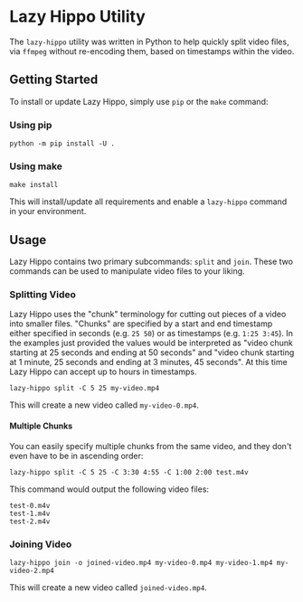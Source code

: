 # Lazy Hippo Utility
The `lazy-hippo` utility was written in Python to help quickly split video files, via `ffmpeg` without re-encoding them,
based on timestamps within the video.

## Getting Started
To install or update Lazy Hippo, simply use `pip` or the `make` command:

### Using pip
```commandline
python -m pip install -U .
```

### Using make
```commandline
make install
```

This will install/update all requirements and enable a `lazy-hippo` command in your environment.

## Usage
Lazy Hippo contains two primary subcommands: `split` and `join`.  These two commands can be used to manipulate video files
to your liking.

### Splitting Video
Lazy Hippo uses the "chunk" terminology for cutting out pieces of a video into smaller files. "Chunks" are specified by
a start and end timestamp either specified in seconds (e.g. `25 50`) or as timestamps (e.g. `1:25 3:45`).  In the examples
just provided the values would be interpreted as "video chunk starting at 25 seconds and ending at 50 seconds" and
"video chunk starting at 1 minute, 25 seconds and ending at 3 minutes, 45 seconds".  At this time Lazy Hippo can accept
up to hours in timestamps.
```commandline
lazy-hippo split -C 5 25 my-video.mp4
```

This will create a new video called `my-video-0.mp4`.

#### Multiple Chunks
You can easily specify multiple chunks from the same video, and they don't even have to be in ascending order:
```commandline
lazy-hippo split -C 5 25 -C 3:30 4:55 -C 1:00 2:00 test.m4v
```

This command would output the following video files:
```shell
test-0.m4v
test-1.m4v
test-2.m4v
```

### Joining Video
```commandline
lazy-hippo join -o joined-video.mp4 my-video-0.mp4 my-video-1.mp4 my-video-2.mp4
```

This will create a new video called `joined-video.mp4`.
